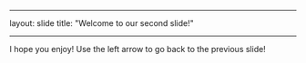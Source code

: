 
---

layout: slide
title: "Welcome to our second slide!"

---
I hope you enjoy!
Use the left arrow to go back to the previous slide!
